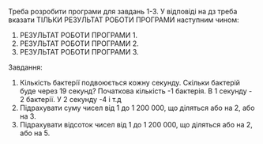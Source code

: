 Треба розробити програми для завдань 1-3. У відповіді на дз треба вказати ТІЛЬКИ РЕЗУЛЬТАТ РОБОТИ ПРОГРАМИ наступним чином:

1. РЕЗУЛЬТАТ РОБОТИ ПРОГРАМИ 1.
2.  РЕЗУЛЬТАТ РОБОТИ ПРОГРАМИ 2.
3. РЕЗУЛЬТАТ РОБОТИ ПРОГРАМИ 3.

Завдання:
1. Кількість бактерії подвоюється кожну секунду. Скільки бактерій буде через 19 секунд? Початкова кількість -1 бактерія. В 1 секунду - 2 бактерії. У 2 секунду -4 і т.д
2. Підрахувати суму чисел від 1 до 1 200 000, що діляться або на 2, або на 3.
3. Підрахувати відсоток чисел від 1 до 1 200 000, що діляться або на 2, або на 5.